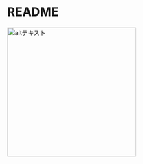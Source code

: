 # README
<p align="left">
  <img src="https://user-images.githubusercontent.com/97184603/221413460-0825f4a3-d5bb-4142-8580-586a8894e714.jpg" alt="altテキスト" width="300">
</p>

## 

<!--
**Sugimotomatty/Sugimotomatty** is a ✨ _special_ ✨ repository because its `README.md` (this file) appears on your GitHub profile.

Here are some ideas to get you started:

- 🔭 I’m currently working on ...
- 🌱 I’m currently learning ...
- 👯 I’m looking to collaborate on ...
- 🤔 I’m looking for help with ...
- 💬 Ask me about ...
- 📫 How to reach me: ...
- 😄 Pronouns: ...
- ⚡ Fun fact: ...
-->
